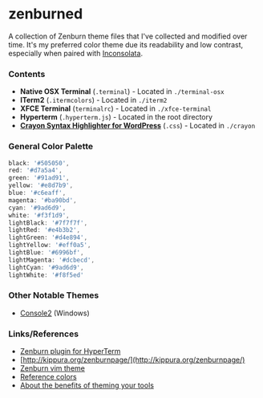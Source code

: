 # zenburned

A collection of Zenburn theme files that I've collected and modified over time. It's my preferred color theme due its readability and low contrast, especially when paired with [Inconsolata](http://www.levien.com/type/myfonts/inconsolata.html).

### Contents
- **Native OSX Terminal** (`.terminal`) - Located in `./terminal-osx`
- **ITerm2** (`.itermcolors`) - Located in `./iterm2`
- **XFCE Terminal** (`terminalrc`) - Located in `./xfce-terminal`
- **Hyperterm** (`.hyperterm.js`) - Located in the root directory
- [**Crayon Syntax Highlighter for WordPress**](https://wordpress.org/plugins/crayon-syntax-highlighter/) (`.css`) - Located in `./crayon`

### General Color Palette
```javascript
black: '#505050',
red: '#d7a5a4',
green: '#91ad91',
yellow: '#e8d7b9',
blue: '#c6eaff',
magenta: '#ba90bd',
cyan: '#9ad6d9',
white: '#f3f1d9',
lightBlack: '#7f7f7f',
lightRed: '#e4b3b2',
lightGreen: '#d4e894',
lightYellow: '#eff0a5',
lightBlue: '#6996bf',
lightMagenta: '#dcbecd',
lightCyan: '#9ad6d9',
lightWhite: '#f8f5ed'
```

### Other Notable Themes
- [Console2](https://github.com/joonro/ConsoleZ-Color-Themes/blob/master/zenburn.xml) (Windows)

### Links/References
- [Zenburn plugin for HyperTerm](https://github.com/danyim/hyperterm-zenburn)
- [http://kippura.org/zenburnpage/](http://kippura.org/zenburnpage/)
- [Zenburn vim theme](https://github.com/jnurmine/Zenburn)
- [Reference colors](http://emacsredux.com/blog/2013/08/21/color-themes-redux/)
- [About the benefits of theming your tools](http://wynnnetherland.com/journal/a-stylesheet-author-s-guide-to-terminal-colors)
